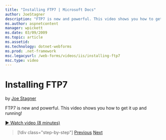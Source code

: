 ```yaml
---
title: "Installing FTP7 | Microsoft Docs"
author: JoeStagner
description: "FTP7 is new and powerful. This video shows you how to get it up and running!"
ms.author: aspnetcontent
manager: wpickett
ms.date: 03/09/2009
ms.topic: article
ms.assetid: 
ms.technology: dotnet-webforms
ms.prod: .net-framework
msc.legacyurl: /web-forms/videos/iis/installing-ftp7
msc.type: video
---
```

Installing FTP7
====================
by [Joe Stagner](https://github.com/JoeStagner)

FTP7 is new and powerful. This video shows you how to get it up and running!

[&#9654; Watch video (8 minutes)](https://channel9.msdn.com/Blogs/ASP-NET-Site-Videos/installing-ftp7)

>[!div class="step-by-step"]
[Previous](creating-a-site-with-iis7-manager.md)
[Next](bit-rate-throttling.md)